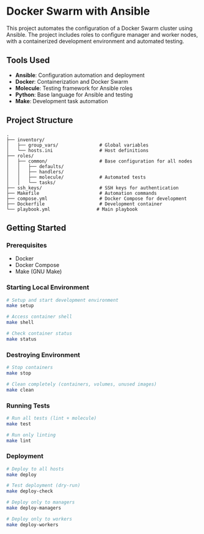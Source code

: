# Docker Swarm with Ansible

This project automates the configuration of a Docker Swarm cluster using Ansible. The project includes roles to configure manager and worker nodes, with a containerized development environment and automated testing.

## Tools Used

- **Ansible**: Configuration automation and deployment
- **Docker**: Containerization and Docker Swarm
- **Molecule**: Testing framework for Ansible roles
- **Python**: Base language for Ansible and testing
- **Make**: Development task automation

## Project Structure

```
.
├── inventory/
│   ├── group_vars/               # Global variables
│   └── hosts.ini                 # Host definitions
├── roles/
│   ├── common/                   # Base configuration for all nodes
│   │   ├── defaults/
│   │   ├── handlers/
│   │   ├── molecule/             # Automated tests
│   │   └── tasks/
├── ssh_keys/                     # SSH keys for authentication
├── Makefile                      # Automation commands
├── compose.yml                   # Docker Compose for development
├── Dockerfile                    # Development container
└── playbook.yml                 # Main playbook
```

## Getting Started

### Prerequisites

- Docker
- Docker Compose
- Make (GNU Make)

### Starting Local Environment

```bash
# Setup and start development environment
make setup

# Access container shell
make shell

# Check container status
make status
```

### Destroying Environment

```bash
# Stop containers
make stop

# Clean completely (containers, volumes, unused images)
make clean
```

### Running Tests

```bash
# Run all tests (lint + molecule)
make test

# Run only linting
make lint
```

### Deployment

```bash
# Deploy to all hosts
make deploy

# Test deployment (dry-run)
make deploy-check

# Deploy only to managers
make deploy-managers

# Deploy only to workers
make deploy-workers
```
